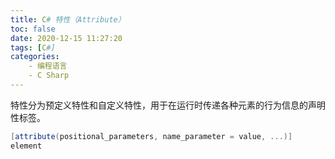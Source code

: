 ```yaml
---
title: C# 特性（Attribute）
toc: false
date: 2020-12-15 11:27:20
tags: [C#]
categories:
    - 编程语言
    - C Sharp
---
```


特性分为预定义特性和自定义特性，用于在运行时传递各种元素的行为信息的声明性标签。

```C#
[attribute(positional_parameters, name_parameter = value, ...)]
element
```

<!-- more -->
